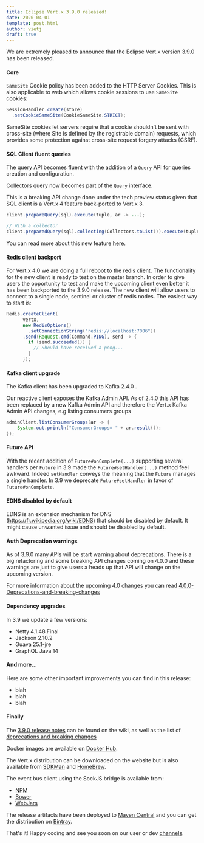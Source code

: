```yaml
---
title: Eclipse Vert.x 3.9.0 released!
date: 2020-04-01
template: post.html
author: vietj
draft: true
---
```


We are extremely pleased to announce that the Eclipse Vert.x version 3.9.0 has been released.

#### Core

`SameSite` Cookie policy has been added to the HTTP Server Cookies. This is also applicable to web which allows cookie sessions to use `SameSite` cookies:

```java
SessionHandler.create(store)
  .setCookieSameSite(CookieSameSite.STRICT);
```

SameSite cookies let servers require that a cookie shouldn't be sent with cross-site (where Site is defined by the registrable domain) requests, which provides some protection against cross-site request forgery attacks (CSRF).

#### SQL Client fluent queries

The query API becomes fluent with the addition of a `Query` API for queries creation and configuration.

Collectors query now becomes part of the `Query` interface.

This is a breaking API change done under the tech preview status given that SQL client is a Vert.x 4 feature back-ported to Vert.x 3.

```java
client.prepareQuery(sql).execute(tuple, ar -> ...);

// With a collector
client.preparedQuery(sql).collecting(Collectors.toList()).execute(tuple, ar -> ...);
```

You can read more about this new feature [here](https://github.com/vert-x3/wiki/wiki/3.9.0-Deprecations-and-breaking-changes#fluent-query-api).

#### Redis client backport

For Vert.x 4.0 we are doing a full reboot to the redis client. The functionality for the new client is ready to test on the master branch. In order to give users the opportunity to test and make the upcoming client even better it has been backported to the 3.9.0 release. The new client will allow users to connect to a single node, sentinel or cluster of redis nodes. The easiest way to start is:

```java
Redis.createClient(
      vertx,
      new RedisOptions()
        .setConnectionString("redis://localhost:7006"))
      .send(Request.cmd(Command.PING), send -> {
        if (send.succeeded()) {
          // Should have received a pong...
        }
      });
```

#### Kafka client upgrade

The Kafka client has been upgraded to Kafka 2.4.0 .

Our reactive client exposes the Kafka Admin API. As of 2.4.0 this API has been replaced by a new Kafka Admin API and therefore
the Vert.x Kafka Admin API changes, e.g listing consumers groups

```java
adminClient.listConsumerGroups(ar -> {
    System.out.println("ConsumerGroups= " + ar.result());
});
```

#### Future API

With the recent addition of `Future#onComplete(...)` supporting several handlers per `Future` in 3.9 made the
`Future#setHandler(...)` method feel awkward. Indeed `setHandler` conveys the meaning that the `Future` manages
a single handler. In 3.9 we deprecate `Future#setHandler` in favor of `Future#onComplete`.

#### EDNS disabled by default

EDNS is an extension mechanism for DNS (https://fr.wikipedia.org/wiki/EDNS) that should be disabled by default. It might
cause unwanted issue and should be disabled by default.

#### Auth Deprecation warnings

As of 3.9.0 many APIs will be start warning about deprecations. There is a big refactoring and some breaking API changes coming
on 4.0.0 and these warnings are just to give users a heads up that API will change on the upcoming version.

For more information about the upcoming 4.0 changes you can read [4.0.0-Deprecations-and-breaking-changes](https://github.com/vert-x3/wiki/wiki/4.0.0-Deprecations-and-breaking-changes)

#### Dependency upgrades

In 3.9 we update a few versions:

- Netty 4.1.48.Final
- Jackson 2.10.2
- Guava 25.1-jre
- GraphQL Java 14

#### And more...

Here are some other important improvements you can find in this release:

- blah
- blah
- blah

#### Finally

The [3.9.0 release notes](https://github.com/vert-x3/wiki/wiki/3.9.0-Release-Notes) can be found on the wiki, as well as the
list of [deprecations and breaking changes](https://github.com/vert-x3/wiki/wiki/3.9.0-Deprecations-and-breaking-changes)

Docker images are available on [Docker Hub](https://hub.docker.com/u/vertx/).

The Vert.x distribution can be downloaded on the website but is also available from [SDKMan](http://sdkman.io/index.html) and [HomeBrew](http://brew.sh/).

The event bus client using the SockJS bridge is available from:

* [NPM](https://www.npmjs.com/package/vertx3-eventbus-client)
* [Bower](https://github.com/vert-x3/vertx-bus-bower)
* [WebJars](http://www.webjars.org/)

The release artifacts have been deployed to [Maven Central](http://search.maven.org/#search%7Cga%7C1%7Cg%3A%22io.vertx%22%20AND%20v%3A%223.9.0%22) and you can get the distribution on [Bintray](https://bintray.com/vertx/downloads/distribution/3.9.0/view).

That's it! Happy coding and see you soon on our user or dev [channels](https://vertx.io/community).
